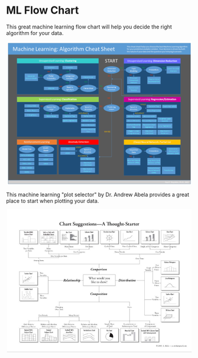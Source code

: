 # ML Flow Chart


This great machine learning flow chart will help you decide the right algorithm for your data.
<p align="center">
	<img width="500" img src="https://github.com/pfroysdon/publications/blob/main/Flow-Chart/ML_flow_chart.png">
</p>

This machine learning "plot selector" by Dr. Andrew Abela provides a great place to start when plotting your data.
<p align="center">
	<img width="500" img src="https://github.com/pfroysdon/publications/blob/main/Flow-Chart/ML_plot_selector.jpg">
</p>

